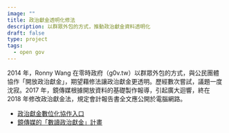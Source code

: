 ```yaml
---
image: ""
title: 政治獻金透明化修法
description: 以群眾外包的方式，推動政治獻金資料透明化
draft: false
type: project
tags:
  - open gov
---
```

2014 年，Ronny Wang 在零時政府（g0v.tw）以群眾外包的方式，與公民團體協作「開放政治獻金」，期望藉修法讓政治獻金更透明。歷經數次嘗試，議題一度沈寂。2017 年，鏡傳媒根據開放資料的基礎製作報導，引起廣大迴響，終在 2018 年修改政治獻金法，規定會計報告書全文應公開於電腦網路。

- [政治獻金數位化協作入口](https://campaign-finance.g0v.ctiml.tw/)
- [鏡傳媒的「數讀政治獻金」計畫](https://www.mirrormedia.mg/projects/political-contribution/#/)
